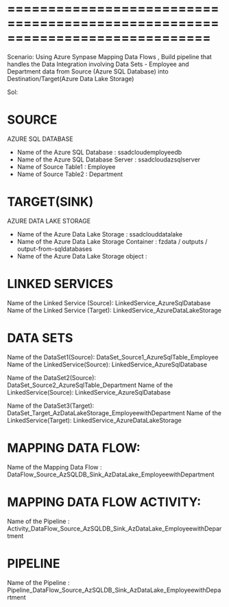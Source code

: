 =============================================================================
=============================================================================

Scenario:
Using Azure Synpase Mapping Data Flows , Build pipeline that handles the Data Integration involving
Data Sets - Employee and Department data from Source (Azure SQL Database) into
Destination/Target(Azure Data Lake Storage)

Sol:

# SOURCE
AZURE SQL DATABASE
- Name of the Azure SQL Database        : ssadcloudemployeedb
- Name of the Azure SQL Database Server : ssadcloudazsqlserver
- Name of Source Table1                 : Employee
- Name of Source Table2                 : Department



# TARGET(SINK)
AZURE DATA LAKE STORAGE
- Name of the Azure Data Lake Storage            :  ssadclouddatalake
- Name of the Azure Data Lake Storage Container  :  fzdata / outputs / output-from-sqldatabases
- Name of the Azure Data Lake Storage object     :  


# LINKED SERVICES
Name of the Linked Service (Source):  LinkedService_AzureSqlDatabase
Name of the Linked Service (Target):  LinkedService_AzureDataLakeStorage


# DATA SETS
Name of the DataSet1(Source):  DataSet_Source1_AzureSqlTable_Employee
Name of the LinkedService(Source):  LinkedService_AzureSqlDatabase

Name of the DataSet2(Source):  DataSet_Source2_AzureSqlTable_Department
Name of the LinkedService(Source):  LinkedService_AzureSqlDatabase

Name of the DataSet3(Target):  DataSet_Target_AzDataLakeStorage_EmployeewithDepartment
Name of the LinkedService(Target):  LinkedService_AzureDataLakeStorage

# MAPPING DATA FLOW:
Name of the Mapping Data Flow   :     DataFlow_Source_AzSQLDB_Sink_AzDataLake_EmployeewithDepartment

# MAPPING DATA FLOW ACTIVITY:
Name of the Pipeline            : Activity_DataFlow_Source_AzSQLDB_Sink_AzDataLake_EmployeewithDepartment

# PIPELINE
Name of the Pipeline            : Pipeline_DataFlow_Source_AzSQLDB_Sink_AzDataLake_EmployeewithDepartment


